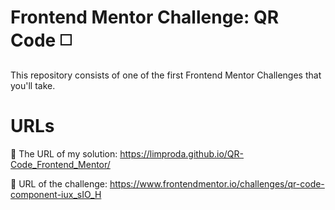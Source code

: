# Frontend Mentor Challenge: QR Code ◻️
This repository consists of one of the first Frontend Mentor Challenges that you'll take.

# URLs

🔗 The URL of my solution: https://limproda.github.io/QR-Code_Frontend_Mentor/

🔗 URL of the challenge: https://www.frontendmentor.io/challenges/qr-code-component-iux_sIO_H
